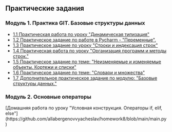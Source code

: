 <h2>Практические задания</h2>
<h3>Модуль 1. Практика GIT. Базовые структуры данных</h3>  
<ul>
  <li><a href 'https://github.com/allabergenovvyacheslav/homework3/blob/main/main.py'><u>1.1 Практическая работа по уроку "Динамическая типизация"</u></a></li>
  <li><a href 'https://github.com/allabergenovvyacheslav/homework2/blob/main/main.py'>1.2 Практическое задание по работе в Pycharm - "Переменные".</a></li>
  <li><a href 'https://github.com/allabergenovvyacheslav/lesson3'>1.3 Практическое задание по уроку "Строки и индексация строк"</a></li>
  <li><a href 'https://github.com/allabergenovvyacheslav/homework4'>1.4 Практическая работа по уроку "Организация программ и методы строк."</a></li>
  <li><a href 'https://github.com/allabergenovvyacheslav/homework5'>1.5 Практическое задание по теме: "Неизменяемые и изменяемые объекты. Кортежи и списки"</a></li>
  <li><a href 'https://github.com/allabergenovvyacheslav/homework6/blob/main/main.py'>1.6 Практическое задание по теме: "Словари и множества"</a></li>
  <li><a href 'https://github.com/allabergenovvyacheslav/homework7/blob/main/module1hard.py'>1.7 Дополнительное практическое задание по модулю: "Базовые структуры данных."</a></li>
</ul>
<h3>Модуль 2. Основные операторы</h3>  
[Домашняя работа по уроку "Условная конструкция. Операторы if, elif, else"](https://github.com/allabergenovvyacheslav/homework8/blob/main/main.py)

